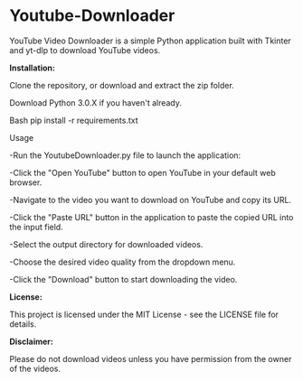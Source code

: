 # Youtube-Downloader

YouTube Video Downloader is a simple Python application built with Tkinter and yt-dlp to download YouTube videos.

**Installation:**

Clone the repository, or download and extract the zip folder.

Download Python 3.0.X if you haven't already.

Bash
    pip install -r requirements.txt

Usage
      
-Run the YoutubeDownloader.py file to launch the application:

-Click the "Open YouTube" button to open YouTube in your default web browser.

-Navigate to the video you want to download on YouTube and copy its URL.

-Click the "Paste URL" button in the application to paste the copied URL into the input field.

-Select the output directory for downloaded videos.

-Choose the desired video quality from the dropdown menu.

-Click the "Download" button to start downloading the video.

**License:**

This project is licensed under the MIT License - see the LICENSE file for details.


**Disclaimer:** 

Please do not download videos unless you have permission from the owner of the videos.
